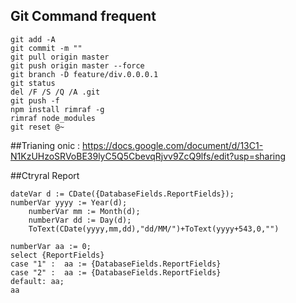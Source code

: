 
## Git Command frequent
```
git add -A
git commit -m ""
git pull origin master
git push origin master --force
git branch -D feature/div.0.0.0.1
git status
del /F /S /Q /A .git
git push -f
npm install rimraf -g
rimraf node_modules
git reset @~
```

##Trianing onic : https://docs.google.com/document/d/13C1-N1KzUHzoSRVoBE39lyC5Q5CbevqRjvv9ZcQ9lfs/edit?usp=sharing

##Ctryral Report
```
dateVar d := CDate({DatabaseFields.ReportFields});
numberVar yyyy := Year(d);
    numberVar mm := Month(d);
    numberVar dd := Day(d);
    ToText(CDate(yyyy,mm,dd),"dd/MM/")+ToText(yyyy+543,0,"")
    
numberVar aa := 0;
select {ReportFields}
case "1" :  aa := {DatabaseFields.ReportFields}
case "2" :  aa := {DatabaseFields.ReportFields}
default: aa;
aa
```
